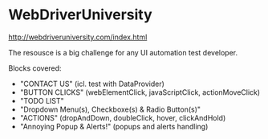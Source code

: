 # WebDriverUniversity
http://webdriveruniversity.com/index.html

The resousce is a big challenge for any UI automation test developer. 

Blocks covered:
- "CONTACT US" (icl. test with DataProvider)
- "BUTTON CLICKS" (webElementClick, javaScriptClick, actionMoveClick)
- "TODO LIST"
- "Dropdown Menu(s), Checkboxe(s) & Radio Button(s)"
- "ACTIONS" (dropAndDown, doubleClick, hover, clickAndHold)
- "Annoying Popup & Alerts!" (popups and alerts handling)


